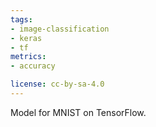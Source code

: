 ```yaml
---
tags:
- image-classification
- keras
- tf
metrics:
- accuracy

license: cc-by-sa-4.0
---
```


Model for MNIST on TensorFlow.